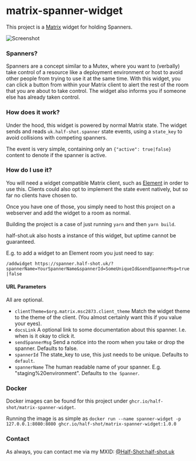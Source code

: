 matrix-spanner-widget
=====================

This project is a [Matrix](https://matrix.org) widget for holding Spanners.

![Screenshot](https://chaotic.half-shot.uk/_matrix/media/r0/download/half-shot.uk/6f284fe34dfa6d7a0389cbb3f747a34539202117)


### Spanners?

Spanners are a concept similar to a Mutex, where you want to (verbally) take control of a resource like a deployment
environment or host to avoid other people from trying to use it at the same time. With this widget, you can click a
button from within your Matrix client to alert the rest of the room that you are about to take control. The widget also
informs you if someone else has already taken control.

### How does it work?

Under the hood, this widget is powered by normal Matrix state. The widget sends and reads `uk.half-shot.spanner` state events,
using a `state_key` to avoid collisions with competing spanners.

The event is very simple, containing only an `{"active": true|false}` content to denote if the spanner is active.

### How do I use it?

You will need a widget compatible Matrix client, such as [Element](https://element.io/) in order to use this. Clients could
also opt to implement the state event natively, but so far no clients have chosen to.

Once you have one of those, you simply need to host this project on a webserver and add the widget to a room as normal.

Building the project is a case of just running `yarn` and then `yarn build`.

half-shot.uk also hosts a instance of this widget, but uptime cannot be guaranteed.

E.g. to add a widget to an Element room you just need to say:

`/addwidget https://spanner.half-shot.uk/?spannerName=YourSpannerName&spannerId=SomeUniqueId&sendSpannerMsg=true|false`

#### URL Parameters

All are optional.

- `clientTheme=$org.matrix.msc2873.client_theme` Match the widget theme to the theme of the client. (You almost certainly want this if you value your eyes).
- `docsLink` A optional link to some documentation about this spanner. I.e. when is it okay to click it.
- `sendSpannerMsg` Send a notice into the room when you take or drop the spanner. Defaults to false.
- `spannerId` The state_key to use, this just needs to be unique. Defaults to `default`.
- `spannerName` The human readable name of your spanner. E.g. "staging%20environment". Defaults to `the Spanner`.


### Docker

Docker images can be found for this project under `ghcr.io/half-shot/matrix-spanner-widget`.

Running the image is as simple as `docker run --name spanner-widget -p 127.0.0.1:8080:8080 ghcr.io/half-shot/matrix-spanner-widget:1.0.0`

### Contact

As always, you can contact me via my MXID: [@Half-Shot:half-shot.uk](https://matrix.to/#/@Half-Shot:half-shot.uk)
